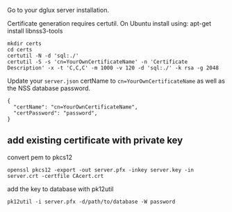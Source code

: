Go to your dglux server installation.

Certificate generation requires certutil. On Ubuntu install using: apt-get install libnss3-tools

```
mkdir certs
cd certs
certutil -N -d 'sql:./'
certutil -S -s 'cn=YourOwnCertificateName' -n 'Certificate Description' -x -t 'C,C,C' -m 1000 -v 120 -d 'sql:./' -k rsa -g 2048
```

Update your `server.json` certName to `cn=YourOwnCertificateName` as well as the NSS database password.

```
{
  "certName": "cn=YourOwnCertificateName",
  "certPassword": "password",
}
```


## add existing certificate with private key
convert pem to pkcs12
```
openssl pkcs12 -export -out server.pfx -inkey server.key -in server.crt -certfile CAcert.crt
```
add the key to database with pk12util
```
pk12util -i server.pfx -d/path/to/database -W password
```